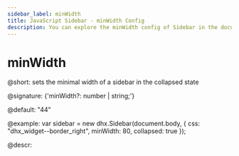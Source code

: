 ```yaml
---
sidebar_label: minWidth
title: JavaScript Sidebar - minWidth Config 
description: You can explore the minWidth config of Sidebar in the documentation of the DHTMLX JavaScript UI library. Browse developer guides and API reference, try out code examples and live demos, and download a free 30-day evaluation version of DHTMLX Suite 7.
---
```


# minWidth

@short: sets the minimal width of a sidebar in the collapsed state

@signature: {'minWidth?: number | string;'}

@default: "44"

@example:
var sidebar = new dhx.Sidebar(document.body, {
    css: "dhx_widget--border_right",
    minWidth: 80,
    collapsed: true
});

@descr:
